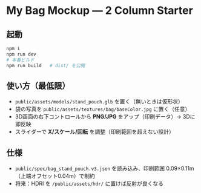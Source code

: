 # My Bag Mockup — 2 Column Starter

## 起動
```bash
npm i
npm run dev
# 本番ビルド
npm run build   # dist/ を公開
```

## 使い方（最低限）
- `public/assets/models/stand_pouch.glb` を置く（無いときは仮形状）
- 袋の写真を `public/assets/textures/bag/baseColor.jpg` に置く（任意）
- 3D画面の右下コントロールから **PNG/JPG** をアップ（印刷データ）→ 3Dに即反映
- スライダーで **X/スケール/回転** を調整（印刷範囲を超えない設計）

## 仕様
- `public/spec/bag_stand_pouch.v3.json` を読み込み、印刷範囲 0.09×0.11m（上端オフセット0.04m）で制約
- 将来：HDRI を `/public/assets/hdr/` に置けば反射が良くなる
